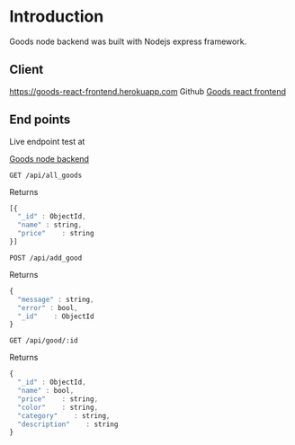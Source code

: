 # Introduction

Goods node backend was built with Nodejs express framework.


## Client
https://goods-react-frontend.herokuapp.com
Github
[Goods react frontend](https://github.com/hafizferanmi/goods_react_frontend)

## End points

Live endpoint test at 

[Goods node backend](https://goods-node-backend.herokuapp.com/api)




```http
GET /api/all_goods
```
Returns

```javascript
[{
  "_id" : ObjectId,
  "name" : string,
  "price"    : string
}]
```

```http
POST /api/add_good
```
Returns

```javascript
{
  "message" : string,
  "error" : bool,
  "_id"    : ObjectId
}
```


```http
GET /api/good/:id
```
Returns

```javascript
{
  "_id" : ObjectId,
  "name" : bool,
  "price"    : string,
  "color"    : string,
  "category"    : string,
  "description"    : string
}
```



